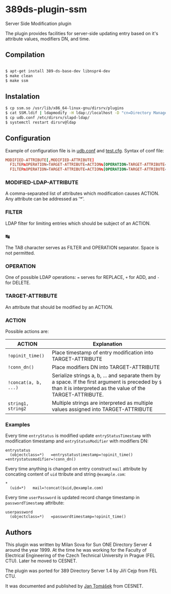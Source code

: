 # 389ds-plugin-ssm

Server Side Modification plugin

The plugin provides facilities for server-side updating entry based on
it's attribute values, modifiers DN, and time.

## Compilation

```sh

$ apt-get install 389-ds-base-dev libnspr4-dev
$ make clean
$ make ssm
```

## Instalation
```sh
$ cp ssm.so /usr/lib/x86_64-linux-gnu/dirsrv/plugins
$ cat SSM.ldif | ldapmodify -H ldap://localhost -D "cn=Directory Manager" -W
$ cp udb.conf /etc/dirsrv/slapd-ldap/
$ systemctl restart dirsrv@ldap
```

## Configuration

Example of configuration file is in [udb.conf](udb.conf) and
[test.cfg](test.cfg). Syntax of conf file:

```conf
MODIFIED-ATTRIBUTE[,MODIFIED-ATTRIBUTE]
  FILTER↹OPERATION=TARGET-ATTRIBUTE=ACTION↹[OPERATION=TARGET-ATTRIBUTE=ACTION]
  FILTER↹OPERATION=TARGET-ATTRIBUTE=ACTION↹[OPERATION=TARGET-ATTRIBUTE=ACTION]
```

### MODIFIED-LDAP-ATTRIBUTE

A comma-separated list of attributes which modification causes
ACTION. Any attribute can be addressed as '*'.

### FILTER

LDAP filter for limiting entries which should be subject of an ACTION.

### ↹

The TAB character serves as FILTER and OPERATION separator. Space is not permitted.

### OPERATION

One of possible LDAP operations: `=` serves for REPLACE, `+` for ADD, and `-` for DELETE.

### TARGET-ATTRIBUTE

An attribute that should be modified by an ACTION.

### ACTION

Possible actions are:

| ACTION         | Explanation |
| ---            | --- |
| `!opinit_time()` | Place timestamp of entry modification into TARGET-ATTRIBUTE |
| `!conn_dn()`     | Place modifiers DN into TARGET-ATTRIBUTE |
| `!concat(a, b, ...)` | Serialize strings a, b, ... and separate them by ` ` a space. If the first argument is preceded by ``$`` than it is interpreted as the value of the TARGET-ATTRIBUTE. |
| `string1, string2` | Multiple strings are interpreted as multiple values assigned into TARGET-ATTRIBUTE |

### Examples

Every time ``entryStatus`` is modified update ``entryStatusTimestamp``
with modification timestamp and ``entryStatusModifier`` with modifiers DN:

```
entrystatus
  (objectclass=*)	=entrystatustimestamp=!opinit_time()	=entrystatusmodifier=!conn_dn()
```

Every time anything is changed on entry construct ``mail`` attribute by concating content of ``uid`` ttribute and string ``@example.com``:
```
*
  (uid=*)	mail=!concat($uid,@example.com)
```

Every time ``userPassword`` is updated record change timestamp in ``passwordTimestamp`` attribute:

```
userpassword
  (objectclass=*)	=passwordtimestamp=!opinit_time()
```

## Authors

This plugin was written by Milan Sova for Sun ONE Directory Server 4
around the year 1999. At the time he was working for the Faculty of Electrical
Engineering of the Czech Technical University in Prague (FEL
CTU). Later he moved to CESNET.

The plugin was ported for 389 Directory Server 1.4 by Jiří Cejp from FEL CTU.

It was documented and published by [Jan Tomášek](https://github.com/semik) from CESNET.